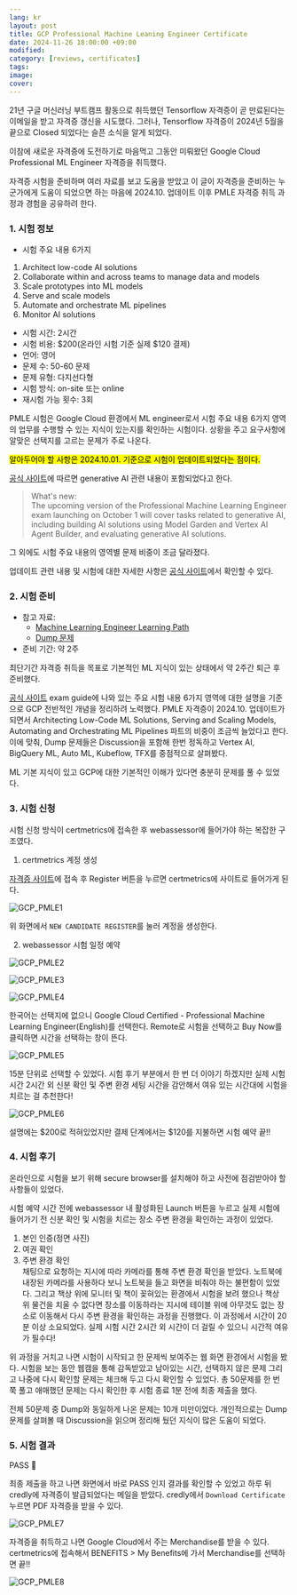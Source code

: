 ```yaml
---
lang: kr
layout: post
title: GCP Professional Machine Leaning Engineer Certificate
date: 2024-11-26 18:00:00 +09:00
modified: 
category: [reviews, certificates]
tags: 
image: 
cover: 
---
```


21년 구글 머신러닝 부트캠프 활동으로 취득했던 Tensorflow 자격증이 곧 만료된다는 이메일을 받고 자격증 갱신을 시도했다. 그러나, Tensorflow 자격증이 2024년 5월을 끝으로 Closed 되었다는 슬픈 소식을 알게 되었다. 

이참에 새로운 자격증에 도전하기로 마음먹고 그동안 미뤄왔던 Google Cloud Professional ML Engineer 자격증을 취득했다.

자격증 시험을 준비하며 여러 자료를 보고 도움을 받았고 이 글이 자격증을 준비하는 누군가에게 도움이 되었으면 하는 마음에 2024.10. 업데이트 이후 PMLE 자격증 취득 과정과 경험을 공유하려 한다.

### 1. 시험 정보

- 시험 주요 내용 6가지
1. Architect low-code AI solutions
2. Collaborate within and across teams to manage data and models
3. Scale prototypes into ML models
4. Serve and scale models
5. Automate and orchestrate ML pipelines
6. Monitor AI solutions
- 시험 시간: 2시간
- 시험 비용: $200(온라인 시험 기준 실제 $120 결제)
- 언어: 영어
- 문제 수: 50-60 문제
- 문제 유형: 다지선다형
- 시험 방식: on-site 또는 online
- 재시험 가능 횟수: 3회

PMLE 시험은 Google Cloud 환경에서 ML engineer로서 시험 주요 내용 6가지 영역의 업무를 수행할 수 있는 지식이 있는지를 확인하는 시험이다. 상황을 주고 요구사항에 알맞은 선택지를 고르는 문제가 주로 나온다. 

<mark>알아두어야 할 사항은 2024.10.01. 기준으로 시험이 업데이트되었다는 점이다.</mark>

[공식 사이트](https://cloud.google.com/learn/certification/guides/machine-learning-engineer)에 따르면 generative AI 관련 내용이 포함되었다고 한다. 
>What's new:\
The upcoming version of the Professional Machine Learning Engineer exam launching on October 1 will cover tasks related to generative AI, including building AI solutions using Model Garden and Vertex AI Agent Builder, and evaluating generative AI solutions.

그 외에도 시험 주요 내용의 영역별 문제 비중이 조금 달라졌다. 

업데이트 관련 내용 및 시험에 대한 자세한 사항은 [공식 사이트](https://cloud.google.com/learn/certification/guides/machine-learning-engineer)에서 확인할 수 있다. 

### 2. 시험 준비

- 참고 자료: 
  - [Machine Learning Engineer Learning Path](https://www.cloudskillsboost.google/paths/17)
  - [Dump 문제](https://www.examtopics.com/exams/google/professional-machine-learning-engineer/)
- 준비 기간: 약 2주

최단기간 자격증 취득을 목표로 기본적인 ML 지식이 있는 상태에서 약 2주간 퇴근 후 준비했다.

[공식 사이트](https://cloud.google.com/learn/certification/guides/machine-learning-engineer) exam guide에 나와 있는 주요 시험 내용 6가지 영역에 대한 설명을 기준으로 GCP 전반적인 개념을 정리하려 노력했다.
PMLE 자격증이 2024.10. 업데이트가 되면서 Architecting Low-Code ML Solutions, Serving and Scaling Models, Automating and Orchestrating ML Pipelines 파트의 비중이 조금씩 늘었다고 한다. 
이에 맞춰, Dump 문제들은 Discussion을 포함해 한번 정독하고 Vertex AI, BigQuery ML, Auto ML, Kubeflow, TFX를 중점적으로 살펴봤다.

ML 기본 지식이 있고 GCP에 대한 기본적인 이해가 있다면 충분히 문제를 풀 수 있었다.

### 3. 시험 신청

시험 신청 방식이 certmetrics에 접속한 후 webassessor에 들어가야 하는 복잡한 구조였다. 

1. certmetrics 계정 생성

[자격증 사이트](https://cloud.google.com/learn/certification/machine-learning-engineer/)에 접속 후 Register 버튼을 누르면 certmetrics에 사이트로 들어가게 된다. 

![GCP_PMLE1](https://raw.githubusercontent.com/krispediadot/krispediadot.github.io/master/_posts/reviews/certificates/2024-11-26-GCP-professional-ml-engineer/GCP_PMLE1.png)

위 화면에서 `NEW CANDIDATE REGISTER`를 눌러 계정을 생성한다. 

2. webassessor 시험 일정 예약

![GCP_PMLE2](https://raw.githubusercontent.com/krispediadot/krispediadot.github.io/master/_posts/reviews/certificates/2024-11-26-GCP-professional-ml-engineer/GCP_PMLE2.png)

![GCP_PMLE3](https://raw.githubusercontent.com/krispediadot/krispediadot.github.io/master/_posts/reviews/certificates/2024-11-26-GCP-professional-ml-engineer/GCP_PMLE3.png)

![GCP_PMLE4](https://raw.githubusercontent.com/krispediadot/krispediadot.github.io/master/_posts/reviews/certificates/2024-11-26-GCP-professional-ml-engineer/GCP_PMLE4.png)

한국어는 선택지에 없으니 Google Cloud Certified - Professional Machine Learning Engineer(English)를 선택한다.
Remote로 시험을 선택하고 Buy Now를 클릭하면 시간을 선택하는 창이 뜬다. 

![GCP_PMLE5](https://raw.githubusercontent.com/krispediadot/krispediadot.github.io/master/_posts/reviews/certificates/2024-11-26-GCP-professional-ml-engineer/GCP_PMLE5.png)

15분 단위로 선택할 수 있었다. 
시험 후기 부분에서 한 번 더 이야기 하겠지만 실제 시험 시간 2시간 외 신분 확인 및 주변 환경 세팅 시간을 감안해서 여유 있는 시간대에 시험을 치르는 걸 추천한다!

![GCP_PMLE6](https://raw.githubusercontent.com/krispediadot/krispediadot.github.io/master/_posts/reviews/certificates/2024-11-26-GCP-professional-ml-engineer/GCP_PMLE6.png)

설명에는 $200로 적혀있었지만 결제 단계에서는 $120를 지불하면 시험 예약 끝!!

### 4. 시험 후기

온라인으로 시험을 보기 위해 secure browser를 설치해야 하고 사전에 점검받아야 할 사항들이 있었다.

시험 예약 시간 전에 webassessor 내 활성화된 Launch 버튼을 누르고 실제 시험에 들어가기 전 신분 확인 및 시험을 치르는 장소 주변 환경을 확인하는 과정이 있었다.

1. 본인 인증(정면 사진) 
2. 여권 확인 
3. 주변 환경 확인 \
채팅으로 요청하는 지시에 따라 카메라를 통해 주변 환경 확인을 받았다. 노트북에 내장된 카메라를 사용하다 보니 노트북을 들고 화면을 비춰야 하는 불편함이 있었다.
그리고 책상 위에 모니터 및 책이 꽂혀있는 환경에서 시험을 보려 했으나 책상 위 물건을 치울 수 없다면 장소를 이동하라는 지시에 테이블 위에 아무것도 없는 장소로 이동해서 다시 주변 환경을 확인하는 과정을 진행했다. 이 과정에서 시간이 20분 이상 소요되었다. 실제 시험 시간 2시간 외 시간이 더 걸릴 수 있으니 시간적 여유가 필수다!

위 과정을 거치고 나면 시험이 시작되고 한 문제씩 보여주는 웹 화면 환경에서 시험을 봤다. 시험을 보는 동안 웹캠을 통해 감독받았고 남아있는 시간, 선택하지 않은 문제 그리고 나중에 다시 확인할 문제는 체크해 두고 다시 확인할 수 있었다. 총 50문제를 한 번 쭉 풀고 애매했던 문제는 다시 확인한 후 시험 종료 1분 전에 최종 제출을 했다.

전체 50문제 중 Dump와 동일하게 나온 문제는 10개 미만이었다. 개인적으로는 Dump 문제를 살펴볼 때 Discussion을 읽으며 정리해 뒀던 지식이 많은 도움이 되었다.

### 5. 시험 결과

PASS 🎉

최종 제출을 하고 나면 화면에서 바로 PASS 인지 결과를 확인할 수 있었고 하루 뒤 credly에 자격증이 발급되었다는 메일을 받았다. credly에서 `Download Certificate` 누르면 PDF 자격증을 받을 수 있다. 

![GCP_PMLE7](https://raw.githubusercontent.com/krispediadot/krispediadot.github.io/master/_posts/reviews/certificates/2024-11-26-GCP-professional-ml-engineer/GCP_PMLE7.png)

자격증을 취득하고 나면 Google Cloud에서 주는 Merchandise를 받을 수 있다. 
certmetrics에 접속해서 BENEFITS > My Benefits에 가서 Merchandise를 선택하면 끝!!

![GCP_PMLE8](https://raw.githubusercontent.com/krispediadot/krispediadot.github.io/master/_posts/reviews/certificates/2024-11-26-GCP-professional-ml-engineer/GCP_PMLE8.png)